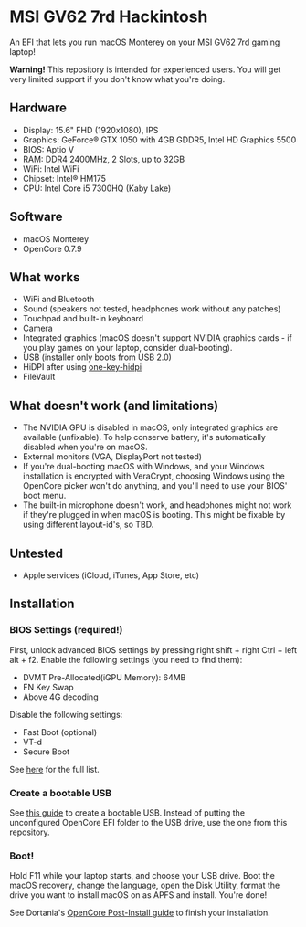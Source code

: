 # MSI GV62 7rd Hackintosh

An EFI that lets you run macOS Monterey on your MSI GV62 7rd gaming laptop!

**Warning!** This repository is intended for experienced users. You will get very limited support if you don't know what you're doing.

## Hardware

- Display: 15.6" FHD (1920x1080), IPS
- Graphics: GeForce® GTX 1050 with 4GB GDDR5, Intel HD Graphics 5500
- BIOS: Aptio V
- RAM: DDR4 2400MHz, 2 Slots, up to 32GB
- WiFi: Intel WiFi
- Chipset: Intel® HM175
- CPU: Intel Core i5 7300HQ (Kaby Lake)

## Software

- macOS Monterey
- OpenCore 0.7.9

## What works

- WiFi and Bluetooth
- Sound (speakers not tested, headphones work without any patches)
- Touchpad and built-in keyboard
- Camera
- Integrated graphics (macOS doesn't support NVIDIA graphics cards - if you play games on your laptop, consider dual-booting).
- USB (installer only boots from USB 2.0)
- HiDPI after using [one-key-hidpi](https://github.com/xzhih/one-key-hidpi)
- FileVault

## What doesn't work (and limitations)

- The NVIDIA GPU is disabled in macOS, only integrated graphics are available (unfixable). To help conserve battery, it's automatically disabled when you're on macOS.
- External monitors (VGA, DisplayPort not tested)
- If you're dual-booting macOS with Windows, and your Windows installation is encrypted with VeraCrypt, choosing Windows using the OpenCore picker won't do anything, and you'll need to use your BIOS' boot menu.
- The built-in microphone doesn't work, and headphones might not work if they're plugged in when macOS is booting. This might be fixable by using different layout-id's, so TBD.

## Untested

- Apple services (iCloud, iTunes, App Store, etc)

## Installation

### BIOS Settings (required!)

First, unlock advanced BIOS settings by pressing right shift + right Ctrl + left alt + f2.
Enable the following settings (you need to find them):

- DVMT Pre-Allocated(iGPU Memory): 64MB
- FN Key Swap
- Above 4G decoding

Disable the following settings:

- Fast Boot (optional)
- VT-d
- Secure Boot

See [here](https://dortania.github.io/OpenCore-Install-Guide/config.plist/kaby-lake.html#intel-bios-settings) for the full list.

### Create a bootable USB

See [this guide](https://dortania.github.io/OpenCore-Install-Guide/installer-guide/) to create a bootable USB. Instead of putting the unconfigured OpenCore EFI folder to the USB drive, use the one from this repository.

### Boot!

Hold F11 while your laptop starts, and choose your USB drive. Boot the macOS recovery, change the language, open the Disk Utility, format the drive you want to install macOS on as APFS and install. You're done!

See Dortania's [OpenCore Post-Install guide](https://dortania.github.io/OpenCore-Post-Install/) to finish your installation.

